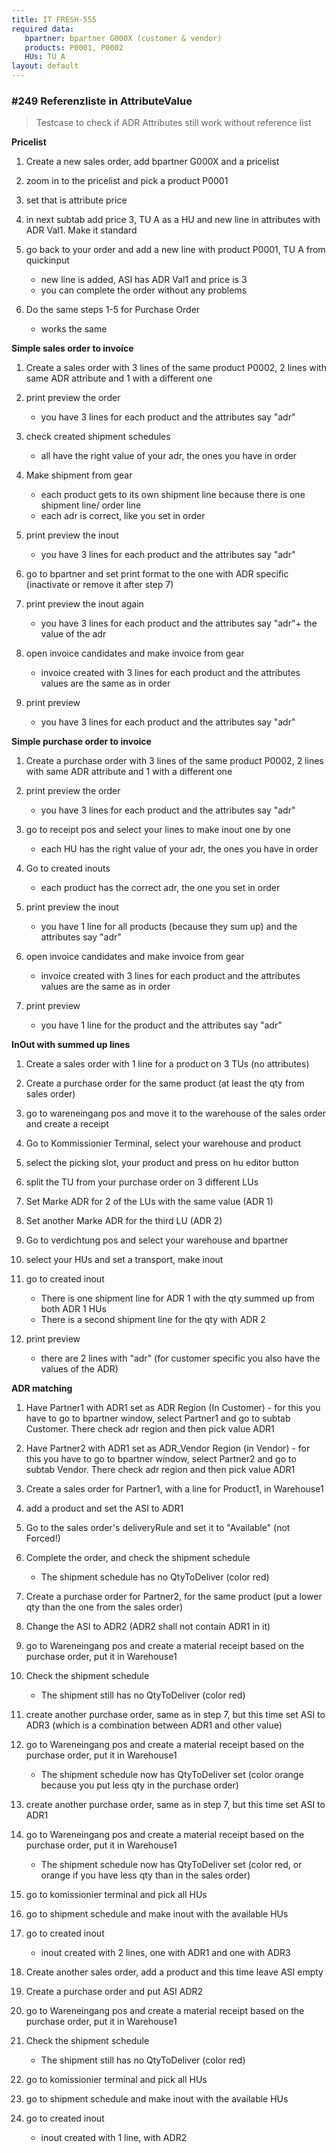 ```yaml
---
title: IT FRESH-555
required data:
   bpartner: bpartner G000X (customer & vendor)
   products: P0001, P0002
   HUs: TU A
layout: default
---
```


### #249 Referenzliste in AttributeValue
> Testcase to check if ADR Attributes still work without reference list

**Pricelist**

1. Create a new sales order, add bpartner G000X and a pricelist

2. zoom in to the pricelist and pick a product P0001

3. set that is attribute price

4. in next subtab add price 3, TU A as a HU and new line in attributes with ADR Val1. Make it standard

5. go back to your order and add a new line with product P0001, TU A from quickinput
	* new line is added, ASI has ADR Val1 and price is 3
	* you can complete the order without any problems 
	
6. Do the same steps 1-5 for Purchase Order
	* works the same
	
**Simple sales order to invoice**

1. Create a sales order with 3 lines of the same product P0002, 2 lines with same ADR attribute and 1 with a different one

2. print preview the order
	* you have 3 lines for each product and the attributes say "adr"
	
3. check created shipment schedules
	* all have the right value of your adr, the ones you have in order
	
4. Make shipment from gear
	* each product gets to its own shipment line because there is one shipment line/ order line
	* each adr is correct, like you set in order
	
5. print preview the inout
	* you have 3 lines for each product and the attributes say "adr"

6. go to bpartner and set print format to the one with ADR specific (inactivate or remove it after step 7)

7. print preview the inout again 
	* you have 3 lines for each product and the attributes say "adr"+ the value of the adr
	
8. open invoice candidates and make invoice from gear
	* invoice created with 3 lines for each product and the attributes values are the same as in order
	
9. print preview 
	* you have 3 lines for each product and the attributes say "adr"
	
**Simple purchase order to invoice**

1. Create a purchase order with 3 lines of the same product P0002, 2 lines with same ADR attribute and 1 with a different one

2. print preview the order
	* you have 3 lines for each product and the attributes say "adr"
	
3. go to receipt pos and select your lines to make inout one by one
	* each HU has the right value of your adr, the ones you have in order
	
4. Go to created inouts
	* each product has the correct adr, the one you set in order
	
5. print preview the inout
	* you have 1 line for all products (because they sum up) and the attributes say "adr"

6. open invoice candidates and make invoice from gear
	* invoice created with 3 lines for each product and the attributes values are the same as in order
	
7. print preview 
	* you have 1 line for the product and the attributes say "adr"

**InOut with summed up lines**

1. Create a sales order with 1 line for a product on 3 TUs (no attributes)

2. Create a purchase order for the same product (at least the qty from sales order)

3. go to wareneingang pos and move it to the warehouse of the sales order and create a receipt

4. Go to Kommissionier Terminal, select your warehouse and product

5. select the picking slot, your product and press on hu editor button

6. split the TU from your purchase order on 3 different LUs

7. Set Marke ADR for 2 of the LUs with the same value (ADR 1)

8. Set another Marke ADR for the third LU (ADR 2)

9. Go to verdichtung pos and select your warehouse and bpartner

10. select your HUs and set a transport, make inout

11. go to created inout
	* There is one shipment line for ADR 1 with the qty summed up from both ADR 1 HUs
    * There is a second shipment line for the qty with ADR 2

12.	print preview 	
	* there are 2 lines with "adr" (for customer specific you also have the values of the ADR)
	
**ADR matching**

1. Have Partner1 with ADR1 set as ADR Region (In Customer) - for this you have to go to bpartner window, select Partner1 and go to subtab Customer. There check adr region and then pick value ADR1

2. Have Partner2 with ADR1 set as ADR_Vendor Region (in Vendor) - for this you have to go to bpartner window, select Partner2 and go to subtab Vendor. There check adr region and then pick value ADR1

3. Create a sales order for Partner1, with a line for Product1, in Warehouse1

4. add a product and set the ASI to ADR1

5. Go to the sales order's deliveryRule and set it to "Available" (not Forced!)

6. Complete the order, and check the shipment schedule
	* The shipment schedule has no QtyToDeliver (color red)

7. Create a purchase order for Partner2, for the same product (put a lower qty than the one from the sales order)

8. Change the ASI to ADR2 (ADR2 shall not contain ADR1 in it)

9. go to Wareneingang pos and create a material receipt based on the purchase order, put it in Warehouse1

10. Check the shipment schedule
	* The shipment still has no QtyToDeliver (color red)

11. create another purchase order, same as in step 7, but this time set ASI to ADR3 (which is a combination between ADR1 and other value)

12. go to Wareneingang pos and create a material receipt based on the purchase order, put it in Warehouse1
	* The shipment schedule now has QtyToDeliver set (color orange because you put less qty in the purchase order)

13. create another purchase order, same as in step 7, but this time set ASI to ADR1 

14. go to Wareneingang pos and create a material receipt based on the purchase order, put it in Warehouse1
	* The shipment schedule now has QtyToDeliver set (color red, or orange if you have less qty than in the sales order)

15. go to komissionier terminal and pick all HUs

16. go to shipment schedule and make inout with the available HUs

17. go to created inout
	* inout created with 2 lines, one with ADR1 and one with ADR3

18. Create another sales order, add a product and this time leave ASI empty

19. Create a purchase order and put ASI ADR2

20. go to Wareneingang pos and create a material receipt based on the purchase order, put it in Warehouse1

21. Check the shipment schedule
	* The shipment still has no QtyToDeliver (color red)

22. go to komissionier terminal and pick all HUs

23. go to shipment schedule and make inout with the available HUs

24. go to created inout
    * inout created with 1 line, with ADR2
